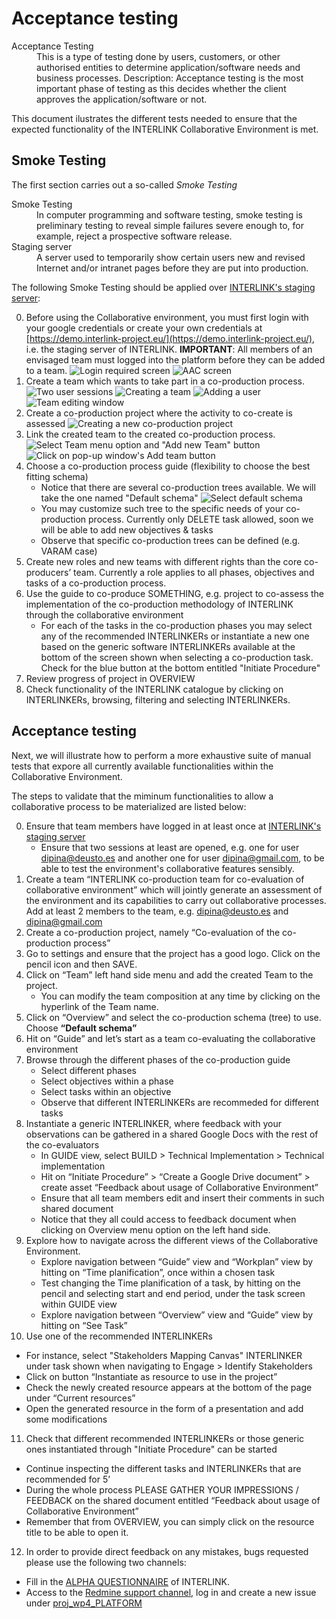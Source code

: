 # Acceptance testing

<dl>
  <dt>Acceptance Testing</dt>
  <dd>This is a type of testing done by users, customers, or other authorised entities to determine application/software needs and business processes. Description: Acceptance testing is the most important phase of testing as this decides whether the client approves the application/software or not.</dd>
</dl>

This document ilustrates the different tests needed to ensure that the expected functionality of the INTERLINK Collaborative Environment is met. 

## Smoke Testing

The first section carries out a so-called *Smoke Testing*

<dl>
  <dt>Smoke Testing</dt>
  <dd>In computer programming and software testing, smoke testing is preliminary testing to reveal simple failures severe enough to, for example, reject a prospective software release.</dd>

  <dt>Staging server</dt>
  <dd>A server used to temporarily show certain users new and revised Internet and/or intranet pages before they are put into production.</dd>
</dl>

The following Smoke Testing should be applied over [INTERLINK's staging server](https://demo.interlink-project.eu/):

0. Before using the Collaborative environment, you must first login with your google credentials or create your own credentials at [https://demo.interlink-project.eu/](https://demo.interlink-project.eu/), i.e. the staging server of INTERLINK. **IMPORTANT**: All members of an envisaged team must logged into the platform before they can be added to a team. ![Login required screen](images/image0.PNG) ![AAC screen](images/image1.PNG)
1. Create a team which wants to take part in a co-production process. ![Two user sessions](images/image2.PNG) ![Creating a team](images/image3.png) ![Adding a user](images/image4.png) ![Team editing window](images/image5.png)
2. Create a co-production project where the activity to co-create is assessed ![Creating a new co-production project](images/image6.png)
3. Link the created team to the created co-production process. ![Select Team menu option and "Add new Team" button](images/image8.png) ![Click on pop-up window's Add team button](images/image9.png)
3. Choose a co-production process guide (flexibility to choose the best fitting schema)
   - Notice that there are several co-production trees available. We will take the one named "Default schema" ![Select default schema](images/image7.PNG)
   - You may customize such tree to the specific needs of your co-production process. Currently only DELETE task allowed, soon we will be able to add new objectives & tasks
   - Observe that specific co-production trees can be defined (e.g. VARAM case)
4. Create new roles and new teams with different rights than the core co-producers’ team. Currently a role applies to all phases, objectives and tasks of a co-production process. 
5. Use the guide to co-produce SOMETHING, e.g. project to co-assess the implementation of the co-production methodology of INTERLINK through the collaborative environment
   - For each of the tasks in the co-production phases you may select any of the recommended INTERLINKERs or instantiate a new one based on the generic software INTERLINKERs available at the bottom of the screen shown when selecting a co-production task. Check for the blue button at the bottom entitled "Initiate Procedure"
6. Review progress of project in OVERVIEW
7. Check functionality of the INTERLINK catalogue by clicking on INTERLINKERs, browsing, filtering and selecting INTERLINKERs.


## Acceptance testing 

Next, we will illustrate how to perform a more exhaustive suite of manual tests that expore all currently available functionalities within the Collaborative Environment.

The steps to validate that the miminum functionalities to allow a collaborative process to be materialized are listed below:

0. Ensure that team members have logged in at least once at [INTERLINK's staging server](https://demo.interlink-project.eu/)
   - Ensure that two sessions at least are opened, e.g. one for user dipina@deusto.es and another one for user dipina@gmail.com, to be able to test the environment's collaborative features sensibly. 
1. Create a team “INTERLINK co-production team for co-evaluation of collaborative environment” which will jointly generate an assessment of the environment and its capabilities to carry out collaborative processes. Add at least 2 members to the team, e.g. dipina@deusto.es and dipina@gmail.com
2. Create a co-production project, namely “Co-evaluation of the co-production process”
3. Go to settings and ensure that the project has a good logo. Click on the pencil icon and then SAVE.
4. Click on “Team” left hand side menu and add the created Team to the project. 
   - You can modify the team composition at any time by clicking on the hyperlink of the Team name. 
5. Click on “Overview” and select the co-production schema (tree) to use. Choose **“Default schema”**
6. Hit on “Guide” and let’s start as a team co-evaluating the collaborative environment 
7. Browse through the different phases of the co-production guide
   - Select different phases
   - Select objectives within a phase 
   - Select tasks within an objective
   - Observe that different INTERLINKERs are recommeded for different tasks
8. Instantiate a generic INTERLINKER, where feedback with your observations can be gathered in a shared Google Docs with the rest of the co-evaluators
   - In GUIDE view, select BUILD > Technical Implementation > Technical implementation
   - Hit on “Initiate Procedure” > “Create a Google Drive document” > create asset “Feedback about usage of Collaborative Environment”
   - Ensure that all team members edit and insert their comments in such shared document
   - Notice that they all could access to feedback document when clicking on Overview menu option on the left hand side. 
9. Explore how to navigate across the different views of the Collaborative Environment.
   - Explore navigation between “Guide” view and “Workplan” view by hitting on “Time planification”, once within a chosen task
   - Test changing the Time planification of a task, by hitting on the pencil and selecting start and end period, under the task screen within GUIDE view
   - Explore navigation between “Overview” view and “Guide” view by hitting on “See Task”
10. Use one of the recommended INTERLINKERs
   - For instance, select "Stakeholders Mapping Canvas" INTERLINKER under task shown when navigating to Engage > Identify Stakeholders  
   - Click on button “Instantiate as resource to use in the project”
   - Check the newly created resource appears at the bottom of the page under “Current resources”
   - Open the generated resource in the form of a presentation and add some modifications
11. Check that different recommended INTERLINKERs or those generic ones instantiated through "Initiate Procedure" can be started
   - Continue inspecting the different tasks and INTERLINKERs that are recommended for 5’
   - During the whole process PLEASE GATHER YOUR IMPRESSIONS / FEEDBACK on the shared document entitled “Feedback about usage of Collaborative Environment”
   - Remember that from OVERVIEW, you can simply click on the resource title to be able to open it. 
12. In order to provide direct feedback on any mistakes, bugs requested please use the following two channels:
   - Fill in the [ALPHA QUESTIONNAIRE](https://docs.google.com/forms/d/e/1FAIpQLSei2Iful343wNa3WMwS4di4Z_cqzv0ibuFf_I41hIrUm1pUVA/viewform) of INTERLINK. 
   - Access to the [Redmine support channel](http://redmine.interlink-project.eu/), log in and create a new issue under [proj_wp4_PLATFORM](http://redmine.interlink-project.eu/projects/proj_wp4_platform)



